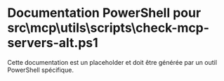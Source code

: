 # Documentation PowerShell pour src\mcp\utils\scripts\check-mcp-servers-alt.ps1

Cette documentation est un placeholder et doit être générée par un outil PowerShell spécifique.
